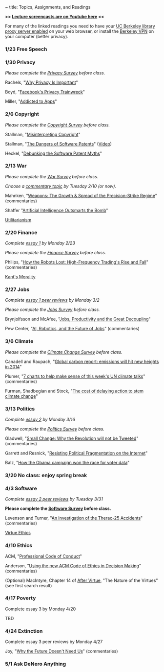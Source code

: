~ title: Topics, Assignments, and Readings

**>> [Lecture screencasts are on Youtube here](https://www.youtube.com/playlist?list=PL-XXv-cvA_iAmCxqGV1Px2pKchYfozH-e) <<**

For many of the linked readings you need to have your [UC Berkeley library
proxy server enabled][proxy] on your web browser, or install the [Berkeley
VPN][vpn] on your computer (better privacy).

   [proxy]: http://www.lib.berkeley.edu/Help/proxy.html
   [vpn]: http://www.lib.berkeley.edu/Help/vpn.html

### 1/23 Free Speech

### 1/30 Privacy

*Please complete the [Privacy Survey](http://goo.gl/hmGkem) before class.*

Rachels, "[Why Privacy Is Important][why_privacy]"

Boyd, "[Facebook's Privacy Trainwreck][facebook]"

Miller, "[Addicted to Apps][addicted]"

   [why_privacy]: http://www.jstor.org/stable/2265077
   [facebook]: http://con.sagepub.com/content/14/1/13.full.pdf+html
   [addicted]: http://www.nytimes.com/2013/08/25/sunday-review/addicted-to-apps.html

### 2/6 Copyright

*Please complete the [Copyright Survey](http://goo.gl/BY920C) before class.*

Stallman, "[Misinterpreting Copyright][copyright]"

Stallman, "[The Dangers of Software Patents][no_patent]" ([Video][no_patent_video])

Heckel, "[Debunking the Software Patent Myths][yes_patent]"

   [copyright]: http://www.gnu.org/philosophy/misinterpreting-copyright.html
   [no_patent]: assets/pdfs/patents.pdf
   [no_patent_video]: https://www.youtube.com/watch?v=aiKRt3-FbM0
   [yes_patent]: http://groups.csail.mit.edu/mac/classes/6.805/articles/int-prop/heckel-debunking.html

### 2/13 War

*Please complete the [War Survey](http://goo.gl/k2do6V) before class.*

*Choose a [commentary topic](http://goo.gl/UuRkqg) by Tuesday 2/10 (or now).*

Mahnken, "[Weapons: The Growth & Spread of the Precision-Strike Regime][weapons]" (commentaries)

Shaffer "[Artificial Intelligence Outsmarts the Bomb][bomb]"

[Utilitarianism][stanford_utility]

   [weapons]: http://www.mitpressjournals.org/doi/pdf/10.1162/DAED_a_00097
   [bomb]: http://engineering.berkeley.edu/sites/default/files/docs/2011Fall.pdf
   [stanford_utility]: http://plato.stanford.edu/entries/consequentialism/#ClaUti

### 2/20 Finance

*Complete [essay 1](http://www.crowdgrader.org/crowdgrader/venues/join/824/bicupy_muquby_bowubi_panide) by Monday 2/23*

*Please complete the [Finance Survey](http://goo.gl/kzw76u) before class.*

Philips, "[How the Robots Lost: High-Frequency Trading's Rise and Fall][hft]" (commentaries)

[Kant's Morality][stanford_kant]

   [hft]: http://www.businessweek.com/articles/2013-06-06/how-the-robots-lost-high-frequency-tradings-rise-and-fall
   [stanford_kant]: http://plato.stanford.edu/entries/kant-moral/#GooWilMorWorDut

### 2/27 Jobs

*Complete [essay 1 peer reviews](https://www.crowdgrader.org/crowdgrader/venues/view_venue/824) by Monday 3/2*

*Please complete the [Jobs Survey](http://goo.gl/hdkpqm) before class.*

Brynjolfsson and McAfee, "[Jobs, Productivity and the Great Decoupling][decoupling]"

Pew Center, "[AI, Robotics, and the Future of Jobs][ai_jobs]" (commentaries)

   [decoupling]: http://www.nytimes.com/2012/12/12/opinion/global/jobs-productivity-and-the-great-decoupling.html
   [ai_jobs]: http://www.pewinternet.org/2014/08/06/future-of-jobs/

### 3/6 Climate

*Please complete the [Climate Change Survey](goo.gl/BLNzq6) before class.*

Canadell and Raupach, "[Global carbon report: emissions will hit new heights in 2014][climate]"

Plumer, "[7 charts to help make sense of this week's UN climate talks][vox_climate]" (commentaries)

Furman, Shadbegian and Stock, "[The cost of delaying action to stem climate change][delay]"

   [climate]: http://theconversation.com/global-carbon-report-emissions-will-hit-new-heights-in-2014-31834
   [vox_climate]: http://www.vox.com/2014/12/1/7314727/un-climate-talks-lima
   [delay]: http://www.voxeu.org/article/cost-delaying-action-stem-climate-change-meta-analysis

### 3/13 Politics

*Complete [essay 2](http://www.crowdgrader.org/crowdgrader/venues/join/880/wonewu_sivaty_bobucy_cafave) by Monday 3/16*

*Please complete the [Politics Survey](http://goo.gl/cmx0Fj) before class.*

Gladwell, "[Small Change: Why the Revolution will not be Tweeted][revolution]" (commentaries)

Garrett and Resnick, "[Resisting Political Fragmentation on the Internet][fragmentation]"

Balz, "[How the Obama campaign won the race for voter data][obama]"

   [revolution]: http://www.newyorker.com/magazine/2010/10/04/small-change-3
   [fragmentation]: http://www.mitpressjournals.org/doi/abs/10.1162/DAED_a_00118#.VM-8cWTF-AI
   [obama]: http://www.washingtonpost.com/politics/how-the-obama-campaign-won-the-race-for-voter-data/2013/07/28/ad32c7b4-ee4e-11e2-a1f9-ea873b7e0424_story.html

### 3/20 No class: enjoy spring break

### 4/3 Software

*Complete [essay 2 peer reviews](http://www.crowdgrader.org/crowdgrader/venues/join/880/wonewu_sivaty_bobucy_cafave) by Tuesday 3/31*

**Please complete the [Software Survey](http://goo.gl/vhU8yG) before class.**

Levenson and Turner, "[An Investigation of the Therac-25 Accidents][therac]" (commentaries)

[Virtue Ethics][stanford_virtue]

   [therac]: http://ieeexplore.ieee.org/stamp/stamp.jsp?tp=&arnumber=274940
   [stanford_virtue]: http://plato.stanford.edu/entries/ethics-virtue/

### 4/10 Ethics

ACM, "[Professional Code of Conduct][acm_code]"

Anderson, "[Using the new ACM Code of Ethics in Decision Making][using]" (commentaries)

(Optional) MacIntyre, Chapter 14 of [After Virtue][macintyre], "The Nature of the Virtues" (see first search result)

   [acm_code]: http://www.acm.org/about/code-of-ethics
   [using]: http://www.acm.org/about/p98-anderson.pdf
   [macintyre]: https://www.google.com/search?q=after%20virtue%20macintyre%20pdf

### 4/17 Poverty

Complete essay 3 by Monday 4/20

TBD

### 4/24 Extinction

Complete essay 3 peer reviews by Monday 4/27

Joy, "[Why the Future Doesn't Need Us][future]" (commentaries)

   [future]: http://www.wired.com/wired/archive/8.04/joy_pr.html


### 5/1 Ask DeNero Anything
